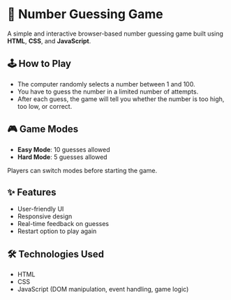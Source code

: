 # 🎯 Number Guessing Game

A simple and interactive browser-based number guessing game built using **HTML**, **CSS**, and **JavaScript**.

## 🕹️ How to Play

- The computer randomly selects a number between 1 and 100.
- You have to guess the number in a limited number of attempts.
- After each guess, the game will tell you whether the number is too high, too low, or correct.

## 🎮 Game Modes

- **Easy Mode**: 10 guesses allowed
- **Hard Mode**: 5 guesses allowed

Players can switch modes before starting the game.

## ✨ Features

- User-friendly UI
- Responsive design
- Real-time feedback on guesses
- Restart option to play again

## 🛠️ Technologies Used

- HTML
- CSS
- JavaScript (DOM manipulation, event handling, game logic)

